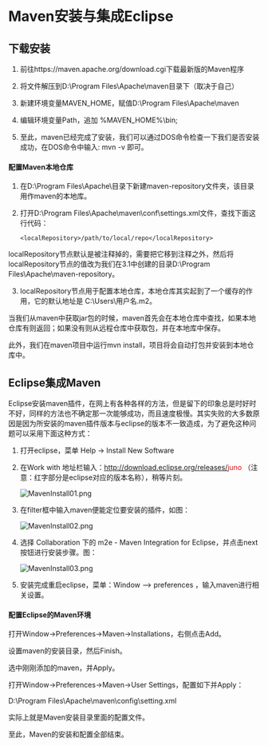 # Maven安装与集成Eclipse

## 下载安装

1. 前往https://maven.apache.org/download.cgi下载最新版的Maven程序

2. 将文件解压到D:\Program Files\Apache\maven目录下（取决于自己）

3. 新建环境变量MAVEN_HOME，赋值D:\Program Files\Apache\maven

4. 编辑环境变量Path，追加 %MAVEN_HOME%\bin\;

5. 至此，maven已经完成了安装，我们可以通过DOS命令检查一下我们是否安装成功，在DOS命令中输入: mvn -v 即可。

#### 配置Maven本地仓库

1. 在D:\Program Files\Apache\目录下新建maven-repository文件夹，该目录用作maven的本地库。

2. 打开D:\Program Files\Apache\maven\conf\settings.xml文件，查找下面这行代码：

    ```language
    <localRepository>/path/to/local/repo</localRepository>
    ```

localRepository节点默认是被注释掉的，需要把它移到注释之外，然后将localRepository节点的值改为我们在3.1中创建的目录D:\Program Files\Apache\maven-repository。

3. localRepository节点用于配置本地仓库，本地仓库其实起到了一个缓存的作用，它的默认地址是 C:\Users\用户名.m2。

当我们从maven中获取jar包的时候，maven首先会在本地仓库中查找，如果本地仓库有则返回；如果没有则从远程仓库中获取包，并在本地库中保存。

此外，我们在maven项目中运行mvn install，项目将会自动打包并安装到本地仓库中。

## Eclipse集成Maven

Eclipse安装maven插件，在网上有各种各样的方法，但是留下的印象总是时好时不好，同样的方法也不确定那一次能够成功，而且速度极慢。其实失败的大多数原因是因为所安装的maven插件版本与eclipse的版本不一致造成，为了避免这种问题可以采用下面这种方式：

1. 打开eclipse，菜单 Help -> Install New Software

2. 在Work with 地址栏输入：http://download.eclipse.org/releases/<font color="red">juno</font>  （注意：红字部分是eclipse对应的版本名称），稍等片刻。

    ![MavenInstall01.png](https://github.com/GitVinsmoke/Problem-and-Solution/blob/master/images/maven/MavenInstall01.png?raw=true)

3. 在filter框中输入maven便能定位要安装的插件，如图：

	![MavenInstall02.png](https://github.com/GitVinsmoke/Problem-and-Solution/blob/master/images/maven/MavenInstall02.png?raw=true)


4. 选择 Collaboration 下的 m2e - Maven Integration for Eclipse，并点击next按钮进行安装步骤。图：

	![MavenInstall03.png](https://github.com/GitVinsmoke/Problem-and-Solution/blob/master/images/maven/MavenInstall03.png?raw=true)

5. 安装完成重启eclipse，菜单：Window --> preferences ，输入maven进行相关设置。

#### 配置Eclipse的Maven环境

打开Window->Preferences->Maven->Installations，右侧点击Add。

设置maven的安装目录，然后Finish。

选中刚刚添加的maven，并Apply。

打开Window->Preferences->Maven->User Settings，配置如下并Apply：

D:\Program Files\Apache\maven\config\setting.xml

实际上就是Maven安装目录里面的配置文件。

至此，Maven的安装和配置全部结束。